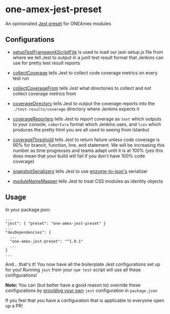 one-amex-jest-preset
========

An opinionated [Jest preset](http://facebook.github.io/jest/docs/configuration.html#preset-string) for ONEAmex modules

Configurations
------------

- [setupTestFrameworkScriptFile](http://facebook.github.io/jest/docs/configuration.html#setuptestframeworkscriptfile-string) is used to load our jest-setup.js file from where we tell Jest to output in a junit test result format that Jenkins can use for pretty test result reports

- [collectCoverage](http://facebook.github.io/jest/docs/configuration.html#collectcoverage-boolean) tells Jest to collect code coverage metrics on every test run

- [collectCoverageFrom](http://facebook.github.io/jest/docs/configuration.html#collectcoveragefrom-array) tells Jest what directories to collect and not collect coverage metrics from

- [coverageDirectory](http://facebook.github.io/jest/docs/configuration.html#coveragedirectory-string) tells Jest to output the coverage reports into the ```./test-results/coverage``` directory
where Jenkins expects it

- [coverageReporters](http://facebook.github.io/jest/docs/configuration.html#coveragereporters-array-string) tells Jest to report coverage as ```text``` which outputs to your console, ```cobertura``` format which Jenkins uses, and ```lcov``` which produces the pretty html you are all used to seeing from Istanbul

- [coverageThreshold](http://facebook.github.io/jest/docs/configuration.html#coveragethreshold-object) tells Jest to return failure unless code coverage is 90% for branch, function, line, and statement. We will be increasing this number as time progresses and teams adapt until it is at 100% (yes this does mean that your build will fail if you don't have 100% code coverage)

- [snapshotSerializers](http://facebook.github.io/jest/docs/configuration.html#snapshotserializers-array-string) tells Jest to use [enzyme-to-json's](https://github.com/adriantoine/enzyme-to-json) serializer

- [moduleNameMapper](http://facebook.github.io/jest/docs/configuration.html#modulenamemapper-object-string-string) tells Jest to treat CSS modules as identity objects

Usage
-----
In your package.json:
```
...
"jest": { "preset": "one-amex-jest-preset" }
...
"devDependencies": {
  ...
  "one-amex-jest-preset": "^1.0.1"
  ...
}
...
```
And... that's it! You now have all the boilerplate Jest configurations set up for you! Running ```jest``` from your ```npm test``` script will use all these configurations!

**Note:** You can (but better have a good reason to) override these configurations by [providing your own](http://facebook.github.io/jest/docs/configuration.html) ```jest``` configuration in ```package.json```

If you feel that you have a configuration that is applicable to everyone open up a PR!
